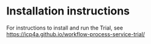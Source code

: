 # Installation instructions

For instructions to install and run the Trial, see 
https://icp4a.github.io/workflow-process-service-trial/
